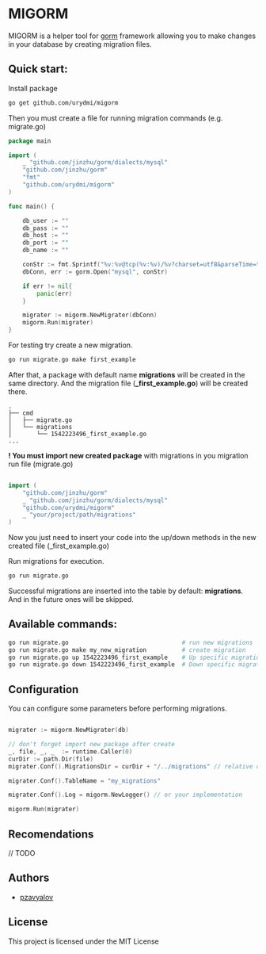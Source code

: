 # MIGORM

MIGORM is a helper tool for [gorm](https://github.com/jinzhu/gorm) framework allowing you to make changes in your database by creating migration files.

## Quick start:
Install package
```bash
go get github.com/urydmi/migorm
```
Then you must create a file for running migration commands (e.g. migrate.go)
```go
package main

import (
	_ "github.com/jinzhu/gorm/dialects/mysql"
	"github.com/jinzhu/gorm"
	"fmt"
	"github.com/urydmi/migorm"
)

func main() {

	db_user := ""
	db_pass := ""
	db_host := ""
	db_port := ""
	db_name := ""

	conStr := fmt.Sprintf("%v:%v@tcp(%v:%v)/%v?charset=utf8&parseTime=true&loc=Local", db_user, db_pass, db_host, db_port, db_name)
	dbConn, err := gorm.Open("mysql", conStr)

	if err != nil{
		panic(err)
	}

	migrater := migorm.NewMigrater(dbConn)
	migorm.Run(migrater)
}
```

For testing try create a new migration.

```bash
go run migrate.go make first_example
```

After that, a package with default name **migrations**  will be created in the same directory. And the migration file (**<timestamp>_first_example.go**) will be created there.

```
.
├── cmd
│   ├── migrate.go
│   └── migrations
│       └── 1542223496_first_example.go
...
```

**! You must import new created package** with migrations in you migration run file (migrate.go)
```go

import (
	"github.com/jinzhu/gorm"
    _ "github.com/jinzhu/gorm/dialects/mysql"
    "github.com/urydmi/migorm"
    _ "your/project/path/migrations"
)
```

Now you just need to insert your code into the up/down methods in the new created file (<timestamp>_first_example.go)


Run migrations for execution.

```bash
go run migrate.go
```
Successful migrations are inserted into the table by default: **migrations**. And in the future ones will be skipped.

## Available commands:
```bash
go run migrate.go                                # run new migrations
go run migrate.go make my_new_migration          # create migration
go run migrate.go up 1542223496_first_example    # Up specific migration
go run migrate.go down 1542223496_first_example  # Down specific migration
```


## Configuration
You can configure some parameters before performing migrations.
```go

migrater := migorm.NewMigrater(db)

// don't forget import new package after create
_, file, _, _  := runtime.Caller(0)
curDir := path.Dir(file)
migrater.Conf().MigrationsDir = curDir + "/../migrations" // relative current file

migrater.Conf().TableName = "my_migrations"

migrater.Conf().Log = migorm.NewLogger() // or your implementation

migorm.Run(migrater)

```


## Recomendations
// TODO

## Authors

+ [pzavyalov](https://github.com/pzavyalov)

## License
This project is licensed under the MIT License
